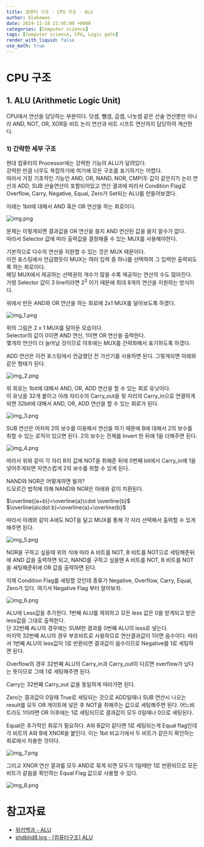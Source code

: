 ```yaml
---
title: 컴퓨터 구조 - CPU 구조 - ALU
author: blakewoo
date: 2024-11-18 21:45:00 +0900
categories: [Computer science]
tags: [Computer science, CPU, Logic gate] 
render_with_liquid: false
use_math: true
---
```


# CPU 구조

## 1. ALU (Arithmetic Logic Unit)
CPU에서 연산을 담당하는 부분이다. 덧셈, 뺄셈, 곱셈, 나눗셈 같은 산술 연산뿐만 아니라 AND, NOT, OR, XOR등
비트 논리 연산과 비트 시프트 연산까지 담당하여 계산한다.

### 1) 간략한 세부 구조
현대 컴퓨터의 Processor에는 강력한 기능의 ALU가 달려있다.   
강력한 만큼 너무도 복잡하기에 여기에 모든 구조를 표기하기는 어렵다.   
따라서 가장 기초적인 기능인 AND, OR, NAND, NOR, CMP(두 값이 같은지?) 논리 연산과 ADD, SUB 산술연산이 포함되어있고
연산 결과에 따라서 Condition Flag로 Overflow, Carry, Negative, Equal, Zero가 Set되는 ALU를 만들어보겠다.

아래는 1bit에 대해서 AND 혹은 OR 연산을 하는 회로이다.

![img.png](/assets/blog/cs/cpu_structure/alu/img.png)

문제는 이렇게되면 결과값을 OR 연산을 쓸지 AND 연산된 값을 쓸지 알수가 없다.   
따라서 Selector 값에 따라 출력값을 결정해줄 수 있는 MUX를 사용해야한다.

기본적으로 다수의 연산을 지원할 수 있는 것은 MUX 때문이다.   
이전 포스팅에서 언급했듯이 MUX는 여러 입력 중 하나를 선택하여 그 입력만 출력되도록 하는 회로이다.   
해당 MUX에서 제공하는 선택권의 개수가 많을 수록 제공하는 연산의 수도 많아진다.   
가령 Selector 값이 3 line이라면 $2^{3}$ 이기 때문에 최대 8개의 연산을 지원하는 방식이다.

위에서 만든 AND와 OR 연산을 하는 회로에 2x1 MUX를 달아보도록 하겠다.

![img_1.png](/assets/blog/cs/cpu_structure/alu/img_1.png)

위의 그림은 2 x 1 MUX를 달아둔 모습이다.   
Selector의 값이 0이면 AND 연산, 1이면 OR 연산을 출력한다.   
몇개의 연산이 더 늘어날 것이므로 이후에는 MUX를 간략화해서 표기하도록 하겠다.

ADD 연산은 이전 포스팅에서 언급했던 전 가산기를 사용하면 된다.
그렇게되면 아래와 같은 형태가 된다.

![img_2.png](/assets/blog/cs/cpu_structure/alu/img_2.png)

위 회로는 1bit에 대해서 AND, OR, ADD 연산을 할 수 있는 회로 유닛이다.   
이 유닛을 32개 붙이고 아래 자리수의 Carry_out을 윗 자리의 Carry_in으로 연결하게 되면
32bit에 대해서 AND, OR, ADD 연산을 할 수 있는 회로가 된다.

![img_3.png](/assets/blog/cs/cpu_structure/alu/img_3.png)

SUB 연산은 어차피 2의 보수를 이용해서 연산을 하기 때문에 B에 대해서 2의 보수를 취할 수 있는
로직이 있으면 된다. 2의 보수는 전체를 Invert 한 뒤에 1을 더해주면 된다. 

![img_4.png](/assets/blog/cs/cpu_structure/alu/img_4.png)

따라서 위와 같이 각 자리 B의 값에
NOT을 취해준 뒤에 0번째 bit에서 Carry_in에 1을 넣어주게되면 자연스럽게 2의 보수를 취할 수 있게 된다.

NAND와 NOR은 어떻게하면 될까?    
드모르간 법칙에 의해 NAND와 NOR은 아래와 같이 치환된다.

$\overline{(a+b)}=\overline{a}\cdot \overline{b}$    
$\overline{a\cdot b}=\overline{a}+\overline{b}$

따라서 아래와 같이 A에도 NOT을 달고 MUX를 통해 각 자리 선택해서 출력할 수 있게 해주면 된다.

![img_5.png](/assets/blog/cs/cpu_structure/alu/img_5.png)

NOR을 구하고 싶을때 위의 식에 따라 A 비트를 NOT, B 비트를 NOT으로 세팅해준뒤에
AND 값을 출력하면 되고, NAND를 구하고 싶을땐 A 비트를 NOT, B 비트를 NOT을 세팅해준뒤에
OR 값을 출력하면 된다.

이제 Condition Flag를 세팅할 것인데 종류가 Negative, Overflow, Carry, Equal, Zero가 있다.
여기서 Negative Flag 부터 알아보자.

![img_6.png](/assets/blog/cs/cpu_structure/alu/img_6.png)

ALU에 Less값을 추가한다. 1번째 ALU를 제외하고 모든 less 값은 0을 받게되고 받은 less값을 그대로 출력한다.   
단 32번째 ALU의 경우에는 SUM한 결과를 0번째 ALU의 less로 넣는다.   
마지막 32번째 ALU의 경우 부호비트로 사용하므로 연산결과값이 1이면 음수이다.
따라서 1번째 ALU의 less값이 1로 반환되면 결과값이 음수이므로 Negative를 1로 세팅하면 된다.

Overflow의 경우 32번째 ALU의 Carry_in과 Carry_out이 다르면 overflow가 났다는 뜻이므로 그때 1로 세팅해주면 된다.

Carry는 32번째 Carry_out 값을 동일하게 따라가면 된다.

Zero는 결과값이 0일때 True로 세팅되는 것으로 ADD일때나 SUB 연산시 나오는 result를 모두 OR 게이트에 넣은 후 NOT을 취해주는
값으로 세팅해주면 된다. 어느비트라도 1이라면 OR 이후에는 1로 세팅되므로 결과값이 모두 0일때나 0으로 세팅된다.

Equal은 추가적인 회로가 필요하다. A와 B값이 같다면 1로 세팅되는게 Equal flag인데 각 비트의 A와 B에
XNOR을 붙인다. 이는 1bit 비교기에서 두 비트가 같은지 확인하는 회로에서 차용한 것이다.

![img_7.png](/assets/blog/cs/cpu_structure/alu/img_7.png)

그리고 XNOR 연산 결과를 모두 AND로 묶게 되면 모두가 1일때만 1로 반환되므로 모든 비트가 같음을 확인하는 Equal Flag 값으로 사용할 수 있다.

![img_8.png](/assets/blog/cs/cpu_structure/alu/img_8.png)


# 참고자료
- [위키백과 - ALU](https://ko.wikipedia.org/wiki/%EC%82%B0%EC%88%A0_%EB%85%BC%EB%A6%AC_%EC%9E%A5%EC%B9%98)
- [shdbtjd8.log - [컴퓨터구조] ALU](https://velog.io/@shdbtjd8/%EC%BB%B4%ED%93%A8%ED%84%B0%EA%B5%AC%EC%A1%B0-ALU)
